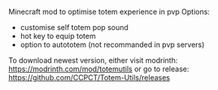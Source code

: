 Minecraft mod to optimise totem experience in pvp
Options:
- customise self totem pop sound
- hot key to equip totem
- option to autototem (not recommanded in pvp servers)

To download newest version, either visit modrinth: https://modrinth.com/mod/totemutils
or go to release: https://github.com/CCPCT/Totem-Utils/releases
